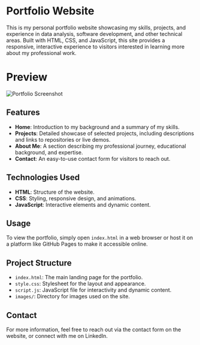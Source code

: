 # Portfolio Website    
  
This is my personal portfolio website showcasing my skills, projects, and experience in data analysis, software development, and other technical areas. Built with HTML, CSS, and JavaScript, this site provides a responsive, interactive experience to visitors interested in learning more about my professional work.


# Preview

![Portfolio Screenshot](images/Portfolio_image.png) 


## Features

- **Home**: Introduction to my background and a summary of my skills.
- **Projects**: Detailed showcase of selected projects, including descriptions and links to repositories or live demos.
- **About Me**: A section describing my professional journey, educational background, and expertise.
- **Contact**: An easy-to-use contact form for visitors to reach out.

 

## Technologies Used

- **HTML**: Structure of the website.
- **CSS**: Styling, responsive design, and animations.
- **JavaScript**: Interactive elements and dynamic content.



## Usage

To view the portfolio, simply open `index.html` in a web browser or host it on a platform like GitHub Pages to make it accessible online.



## Project Structure

- `index.html`: The main landing page for the portfolio.
- `style.css`: Stylesheet for the layout and appearance.
- `script.js`: JavaScript file for interactivity and dynamic content.
- `images/`: Directory for images used on the site.


## Contact

For more information, feel free to reach out via the contact form on the website, or connect with me on LinkedIn.

